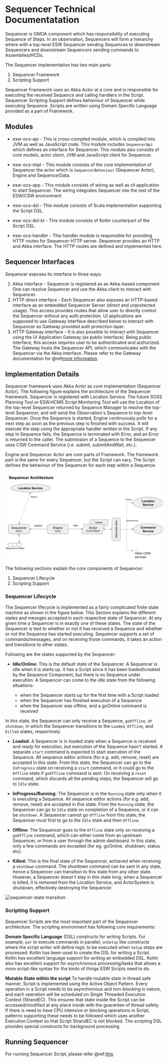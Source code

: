 # Sequencer Technical Documentatation

Sequencer is OMOA component which has responsibility of executing Sequence of Steps. In an observation, Sequencers will form
a hierarchy where with a top-level ESW Sequencer sending Sequences to downstream Sequencers and downstream Sequencers sending commands to Assemblies/HCDs.

The Sequencer implementation has two main parts:

1. Sequencer Framework
2. Scripting Support

Sequencer Framework uses an Akka Actor at a core and is responsible for executing the received Sequence and calling handlers in the Script.
Sequencer Scripting Support defines behaviour of Sequencer while executing Sequence. Scripts are written using Domain Specific Language
provided as a part of Framework.

## Modules

* esw-ocs-api -
This is cross-compiled module, which is compiled into JVM as well as JavaScript code. This module includes `SequencerApi`
which defines an interface for Sequencer. This module also consists of core models, actor client, JVM and JavaScript client for
Sequencer.

* esw-ocs-impl -
This module consists of the core implementation of Sequencer the actor which is `SequencerBehaviour` (Sequencer Actor),
Engine and SequencerData.

* esw-ocs-app -
This module consists of wiring as well as cli application to start Sequencer. The wiring integrates Sequencer into
the rest of the ESW/CSW environment.

* esw-ocs-dsl -
This module consists of Scala implementation supporting the Script DSL.

* esw-ocs-dsl-kt -
This module consists of Kotlin counterpart of the Script DSL.

* esw-ocs-handler -
This handler module is responsible for providing HTTP routes for Sequencer HTTP server. Sequencer provides
an HTTP and Akka interface. The HTTP routes are defined and implemented here.

## Sequencer Interfaces

Sequencer exposes its interface in three ways:

1. Akka interface - Sequencer is registered as an Akka-based component. One can resolve Sequencer and use the Akka client to interact with Sequencer.
2. HTTP direct interface - Each Sequencer also exposes an HTTP-based interface as an embedded Sequencer
Server (direct and unprotected usage). This access provides routes that allow user to directly control the Sequencer without any auth protection.
UI applications are supposed to use Gateway interface described below to interact with Sequencer as Gateway provided auth protection layer.
3. HTTP Gateway interface - It is also possible to interact with Sequencer using the UI Application Gateway (as public interface).
Being public interface, this access requires user to be authenticated and authorized. The Gateway hosts the Sequencer API,
which communicates with the Sequencer via the Akka interface. Please refer to the Gateway documentation for @ref[more information](../uisupport/gateway.md).

## Implementation Details

Sequencer framework uses Akka Actor as core implementation (Sequencer Actor).
The following figure explains the architecture of the Sequencer framework. Sequencer is registered with Location Service. The future
SOSS Planning Tool or ESW.HCMS Script Monitoring Tool will use the Location of the top-level Sequencer returned by Sequence Manager
to resolve the top-level Sequencer, and will send the Observation's Sequence to top-level Sequencer.
Once the Sequence is started, Engine continuously polls for a next step as soon as the previous step is finished with success.
It will execute the step using the appropriate handler written in the Script.
If any step in Sequence fails, the Sequence is terminated with Error, and an Error is returned to the caller. The
submission of a Sequence to the Sequencer uses CSW Command Service (i.e. submit, submitAndWait, etc.).

Engine and Sequencer Actor are core parts of Framework. The framework part is the same for every Sequencer,
but the Script can vary. The Script defines the behaviour of the Sequencer for each step within a Sequence.

![Sequencer Architecture](../images/ocs/sequencer.png)

The following sections explain the core components of Sequencer:

1. Sequencer Lifecycle
2. Scripting Support

### Sequencer Lifecycle

The Sequencer lifecycle is implemented as a fairly complicated finite state machine as shown in the figure below.
This Section explains the different states and messges accepted in each respective state of Sequencer.
At any given time a Sequencer is in exactly one of these states. The state of the Sequencer is
tied to whether or not it has received a Sequence and whether or not the Sequence has started executing.
Sequencer supports a set of commands/messages, and on receiving those commands, it takes an action and transitions to other states.

Following are the states supported by the Sequencer:

* **Idle/Online:** This is the default state of the Sequencer. A Sequencer is idle when it is starts up. It has a Script since it
has been loaded/created by the Sequence Component, but there is no Sequence under execution.
A Sequencer can come to the idle state from the following situations:

    * when the Sequencer starts up for the first time with a Script loaded
    * when the Sequencer has finished execution of a Sequence
    * when the Sequencer was offline, and a goOnline command is received

In this state, the Sequencer can only receive a Sequence, `goOffline`, or `shutdown`, in which the Sequencer transitions to the
`Loaded`, `Offline`, and `Killed` states, respectively.

* **Loaded:** A Sequencer is in loaded state when a Sequence is received and ready for execution, but execution of the Sequence hasn't started.
A separate `start` command is expected to start execution of the Sequence.
All sequence editor actions (for e.g. add, remove, reset) are accepted in this state.
From this state, the Sequencer can go to the `InProgress` state
on receiving a `start` command, or it could go to the `Offline` state if `goOffline` command is sent. On receiving a `reset` command,
which discards all the pending steps, the Sequencer will go to `Idle` state.

* **InProgress/Running:** The Sequencer is in the `Running` state only when it is executing a Sequence. All sequence editor actions
(for e.g. add, remove, reset) are accepted in this state. From the `Running` state, the Sequencer can go to `Idle` state on completion of a Sequence,
or it can be `shutdown`. A Sequencer cannot go `Offline` from this state; the Sequencer must first to go to the `Idle` state and then `Offline`.

* **Offline:** The Sequencer goes to the `Offline` state only on receiving a `goOffline` command, which can either come from an upstream
Sequencer, or from a user through the admin dashboard. In this state, only a few commands are excepted (for eg. goOnline, shutdown, status etc).

* **Killed:** This is the final state of the Sequencer, achieved when receiving a `shutdown` command. The shutdown command
can be sent in any state, hence a Sequencer can transition to this state from any other state.  However, a Sequencer doesn't
stay in this state long; when a Sequencer is killed, it is removed from the Location Service, and ActorSystem is shutdown,
effectively destroying the Sequencer.


![sequencer-state-transition](../images/ocs/state-transition.png)


### Scripting Support

Sequencer Scripts are the most important part of the Sequencer architecture. The scripting environment has following core requirements:

**Domain Specific Language** (DSL) constructs for writing Scripts. For example, `par` to execute commands in parallel, `onSetup` like
constructs where the script writer will define logic to be executed when `Setup` steps are processed.
Kotlin has been used to create the DSL for writing a Script. Kotlin has excellent language support for writing an embedded DSL.
Kotlin also has excellent support for asynchronous processing/tasks that allows a more script-like syntax for the kinds of things
ESW Scripts need to do.

**Mutable State within the script** To handle mutable state in thread safe manner, Script is implemented using the Active Object Pattern.
Every operation in a Script needs to be asynchronous and non-blocking in nature, and each operation will be scheduled on Single Threaded Execution Context (StrandEC).
This ensures that state inside the Script can be accessed/modified at any place inside with the guarantee of thread safety. If there is need to have
CPU intensive or blocking operations in Script, patterns supporting these needs to be followed which uses another Execution Context so that Script StrandEC is not blocked.
The scripting DSL provides special constructs for background processing.


## Running Sequencer

For running Sequencer Script, please refer @ref:[this](../sequencersandscripts/sequencer-app.md).
